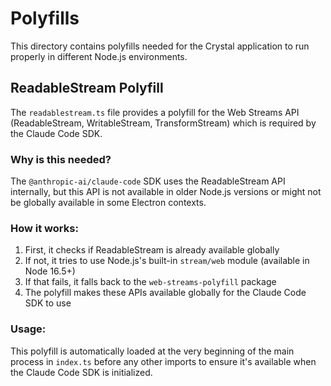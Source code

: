 # Polyfills

This directory contains polyfills needed for the Crystal application to run properly in different Node.js environments.

## ReadableStream Polyfill

The `readablestream.ts` file provides a polyfill for the Web Streams API (ReadableStream, WritableStream, TransformStream) which is required by the Claude Code SDK.

### Why is this needed?

The `@anthropic-ai/claude-code` SDK uses the ReadableStream API internally, but this API is not available in older Node.js versions or might not be globally available in some Electron contexts.

### How it works:

1. First, it checks if ReadableStream is already available globally
2. If not, it tries to use Node.js's built-in `stream/web` module (available in Node 16.5+)
3. If that fails, it falls back to the `web-streams-polyfill` package
4. The polyfill makes these APIs available globally for the Claude Code SDK to use

### Usage:

This polyfill is automatically loaded at the very beginning of the main process in `index.ts` before any other imports to ensure it's available when the Claude Code SDK is initialized.